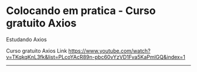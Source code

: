 # Colocando em pratica - Curso gratuito Axios 
Estudando Axios 

Curso gratuito Axios Link https://www.youtube.com/watch?v=TKqkqKnL3fk&list=PLcoYAcR89n-pbc60vYzVD1Fva5KaPmlGQ&index=1

---------------------------------------------
